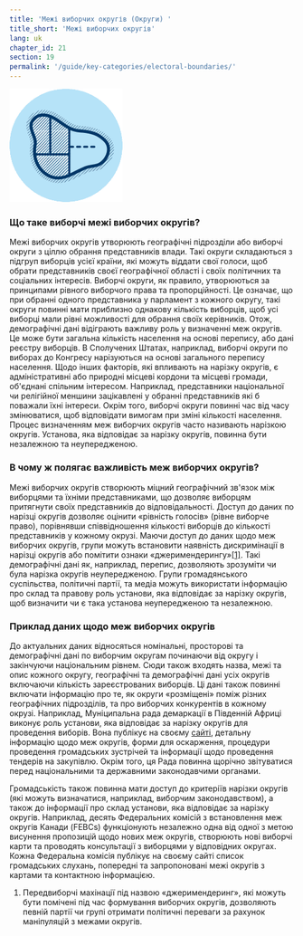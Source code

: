 ```yaml
---
title: 'Межі виборчих округів (Округи) '
title_short: 'Межі виборчих округів'
lang: uk
chapter_id: 21
section: 19
permalink: '/guide/key-categories/electoral-boundaries/'
---
```


![Electoral Boundaries](/assets/images/inventory/categories/electoral-boundaries.png)

### Що таке виборчі межі виборчих округів?

Межі виборчих округів утворюють географічні підрозділи або виборчі округи з ціллю обрання представників влади. Такі округи складаються з підгруп виборців усієї країни, які можуть віддати свої голоси, щоб обрати представників своєї географічної області і своїх політичних та соціальних інтересів. Виборчі округи, як правило, утворюються за принципами рівного виборчого права та пропорційності. Це означає, що при обранні одного представника у парламент з кожного округу, такі округи повинні мати приблизно однакову кількість виборців, щоб усі виборці мали рівні можливості для обрання своїх керівників. Отож, демографічні дані відіграють важливу роль у визначенні меж округів. Це може бути загальна кількість населення на основі перепису, або дані реєстру виборців. В Сполучених Штатах, наприклад, виборчі округи по виборах до Конгресу нарізуються на основі загального перепису населення. Щодо інших факторів, які впливають на нарізку округів, є адміністративні або природні місцеві кордони та місцеві громади, об'єднані спільним інтересом. Наприклад, представники національної чи релігійної меншини зацікавлені у обранні представників які б поважали їхні інтереси. Окрім того, виборчі округи повинні час від часу змінюватися, щоб відповідати вимогам при зміні кількості населення. Процес визначенням меж виборчих округів часто називають нарізкою округів. Установа, яка відповідає за нарізку округів, повинна бути незалежною та неупередженою.

### В чому ж полягає важливість меж виборчих округів?

Межі виборчих округів створюють міцний географічний зв'язок між виборцями та їхніми представниками, що дозволяє виборцям притягнути своїх представників до відповідальності. Доступ до даних по нарізці округів дозволяє оцінити «рівність голосів» (рівнe виборчe правo), порівнявши співвідношення кількості виборців до кількості представників у кожному окрузі. Маючи доступ до даних щодо меж виборчих округів, групи можуть встановити наявність дискримінації в нарізці округів або помітити ознаки «джеримендерингу»[\[1\]](#footnote-1). Такі демографічні дані як, наприклад, перепис, дозволяють зрозуміти чи була нарізка округів неупередженою. Групи громадянського суспільства, політичні партії, та медіа можуть використати інформацію про склад та правову роль установи, яка відповідає за нарізку округів, щоб визначити чи є така установа неупередженою та незалежною.

### Приклад даних щодо меж виборчих округів

До актуальних даних відносяться номінальні, просторові та демографічні дані по виборчим округам починаючи від округу і закінчуючи національним рівнем. Сюди також входять назва, межі та опис кожного округу, географічні та демографічні дані усіх округів включаючи кількість зареєстрованих виборців. Ці дані також повинні включати інформацію про те, як округи «розміщені» поміж різних географічних підрозділів, та про виборчих конкурентів в кожному окрузі. Наприклад, Муніципальна рада демаркації в Південній Африці виконує роль установи, яка відповідає за нарізку округів для проведення виборів. Вона публікує на своєму [сайті](http://www.demarcation.org.za/), детальну інформацію щодо меж округів, форми для оскарження, процедури проведення громадських зустрічей та інформації щодо проведення тендерів на закупівлю. Окрім того, ця Рада повинна щорічно звітуватися перед національними та державними законодавчими органами.

Громадськість також повинна мати доступ до критеріїв нарізки округів (які можуть визначатися, наприклад, виборчим законодавством), а також до інформації про склад установи, яка відповідає за нарізку округів. Наприклад, десять Федеральних комісій з встановлення меж округів Канади (FEBCs) функціонують незалежно одна від одної з метою висунення пропозицій щодо нових меж округів, створюють нові виборчі карти та проводять консультації з виборцями у відповідних округах. Кожна Федеральна комісія публікує на своєму сайті список громадських слухань, попередні та запропоновані межі округів з картами та контактною інформацією.

1.  [](#reference-1)Передвиборчі махінації під назвою «джеримендеринг», які можуть бути помічені під час формування виборчих округів, дозволяють певній партії чи групі отримати політичні переваги за рахунок маніпуляцій з межами округів.
